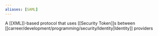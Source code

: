 ```yaml
---
aliases: [SAML]
---
```


A [[XML]]-based protocol that uses [[Security Token]]s between [[carreer/development/programming/security/Identity|Identity]] providers